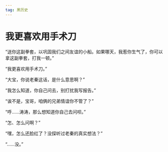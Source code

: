 ```yaml
---
tag: 黑历史
---
```


# 我更喜欢用手术刀

“送你这副拳套，以巩固我们之间友谊的小船。如果哪天，我惹你生气了，你可以拿这副拳套，打我一顿。”

“我更喜欢用手术刀。”



“大宝，你说老秦这话，是什么意思啊？”

“我怎么知道，你自己问去，别打扰我写报告。”

“诶不是，宝哥，咱俩的兄弟情谊你不管了？”

“呼……涛涛，那么想知道你自己去问呗。”

“怎、怎么问啊？”

“嘿，怎么还脸红了？没探听过老秦的真实想法？”

“……没。”



